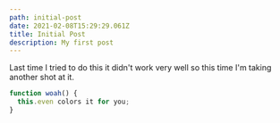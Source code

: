 ```yaml
---
path: initial-post
date: 2021-02-08T15:29:29.061Z
title: Initial Post
description: My first post
---
```

Last time I tried to do this it didn't work very well so this time I'm taking another shot at it.

```javascript
function woah() {
  this.even colors it for you;
}
```